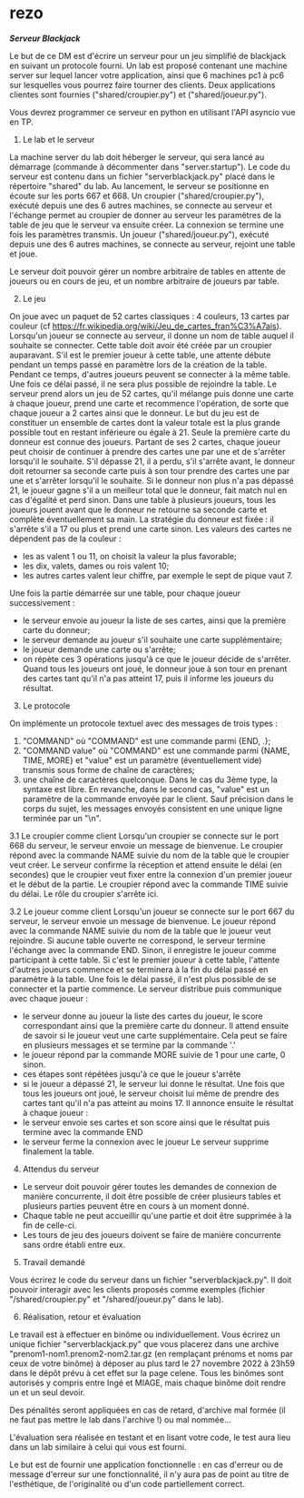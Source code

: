 # rezo

***Serveur Blackjack***

Le but de ce DM est d'écrire un serveur pour un jeu simplifié de blackjack en suivant un protocole fourni. Un lab est proposé contenant une machine server sur lequel lancer votre application, ainsi que 6 machines pc1 à pc6 sur lesquelles vous pourrez faire tourner des clients. Deux applications clientes sont fournies ("shared/croupier.py") et ("shared/joueur.py").

Vous devrez programmer ce serveur en python en utilisant l'API asyncio vue en TP.

1. Le lab et le serveur

 La machine server du lab doit héberger le serveur, qui sera lancé au démarrage (commande à décommenter dans "server.startup"). Le code du serveur est contenu dans un fichier "serverblackjack.py" placé dans le répertoire "shared" du lab. Au lancement, le serveur se positionne en écoute sur les ports 667 et 668. Un croupier ("shared/croupier.py"), exécuté depuis une des 6 autres machines, se connecte au serveur et l'échange permet au croupier de donner au serveur les paramètres de la table de jeu que le serveur va ensuite créer. La connexion se termine une fois les paramètres transmis. Un joueur ("shared/joueur.py"), exécuté depuis une des 6 autres machines, se connecte au serveur, rejoint une table et joue.

 Le serveur doit pouvoir gérer un nombre arbitraire de tables en attente de joueurs ou en cours de jeu, et un nombre arbitraire de joueurs par table.

2. Le jeu

 On joue avec un paquet de 52 cartes classiques : 4 couleurs, 13 cartes par couleur (cf https://fr.wikipedia.org/wiki/Jeu_de_cartes_fran%C3%A7ais).
 Lorsqu'un joueur se connecte au serveur, il donne un nom de table auquel il souhaite se connecter. Cette table doit avoir été créée par un croupier auparavant. S'il est le premier joueur à cette table, une attente débute pendant un temps passé en paramètre lors de la création de la table. Pendant ce temps, d'autres joueurs peuvent se connecter à la même table. Une fois ce délai passé, il ne sera plus possible de rejoindre la table.
 Le serveur prend alors un jeu de 52 cartes, qu'il mélange puis donne une carte à chaque joueur, prend une carte et recommence l'opération, de sorte que chaque joueur a 2 cartes ainsi que le donneur. Le but du jeu est de constituer un ensemble de cartes dont la valeur totale est la plus grande possible tout en restant inférieure ou égale à 21. Seule la première carte du donneur est connue des joueurs. Partant de ses 2 cartes, chaque joueur peut choisir de continuer à prendre des cartes une par une et de s'arrêter lorsqu'il le souhaite. S'il dépasse 21, il a perdu, s'il s'arrête avant, le donneur doit retourner sa seconde carte puis à son tour prendre des cartes une par une et s'arrêter lorsqu'il le souhaite. Si le donneur non plus n'a pas dépassé 21, le joueur gagne s'il a un meilleur total que le donneur, fait match nul en cas d'égalité et perd sinon. Dans une table à plusieurs joueurs, tous les joueurs jouent avant que le donneur ne retourne sa seconde carte et complète éventuellement sa main.
  La stratégie du donneur est fixée : il s'arrête s'il a 17 ou plus et prend une carte sinon.
  Les valeurs des cartes ne dépendent pas de la couleur :
 - les as valent 1 ou 11, on choisit la valeur la plus favorable;
 - les dix, valets, dames ou rois valent 10;
 - les autres cartes valent leur chiffre, par exemple le sept de pique vaut 7.

Une fois la partie démarrée sur une table, pour chaque joueur successivement :
 - le serveur envoie au joueur la liste de ses cartes, ainsi que la première carte du donneur;
 - le serveur demande au joueur s'il souhaite une carte supplémentaire;
 - le joueur demande une carte ou s'arrête;
 - on répète ces 3 opérations jusqu'à ce que le joueur décide de s'arrêter.
Quand tous les joueurs ont joué, le donneur joue à son tour en prenant des cartes tant qu'il n'a pas atteint 17, puis il informe les joueurs du résultat.

3. Le protocole

On implémente un protocole textuel avec des messages de trois types :
1) "COMMAND" où "COMMAND" est une commande parmi {END, .};
2) "COMMAND value" où "COMMAND" est une commande parmi {NAME, TIME, MORE} et "value" est un paramètre (éventuellement vide) transmis sous forme de chaîne de caractères;
3) une chaîne de caractères quelconque.
Dans le cas du 3ème type, la syntaxe est libre. En revanche, dans le second cas, "value" est un paramètre de la commande envoyée par le client. Sauf précision dans le corps du sujet, les messages envoyés consistent en une unique ligne terminée par un "\n".

 3.1 Le croupier comme client
  Lorsqu'un croupier se connecte sur le port 668 du serveur, le serveur envoie un message de bienvenue. Le croupier répond avec la commande NAME suivie du nom de la table que le croupier veut créer. Le serveur confirme la réception et attend ensuite le délai (en secondes) que le croupier veut fixer entre la connexion d'un premier joueur et le début de la partie. Le croupier répond avec la commande TIME suivie du délai.
  Le rôle du croupier s'arrête ici.

 3.2 Le joueur comme client
  Lorsqu'un joueur se connecte sur le port 667 du serveur, le serveur envoie un message de bienvenue. Le joueur répond avec la commande NAME suivie du nom de la table que le joueur veut rejoindre. Si aucune table ouverte ne correspond, le serveur termine l'échange avec la commande END. Sinon, il enregistre le joueur comme participant à cette table. Si c'est le premier joueur à cette table, l'attente d'autres joueurs commence et se terminera à la fin du délai passé en paramètre à la table. Une fois le délai passé, il n'est plus possible de se connecter et la partie commence. Le serveur distribue puis communique avec chaque joueur :
  - le serveur donne au joueur la liste des cartes du joueur, le score correspondant ainsi que la première carte du donneur. Il attend ensuite de savoir si le joueur veut une carte supplémentaire. Cela peut se faire en plusieurs messages et se termine par la commande '.'
  - le joueur répond par la commande MORE suivie de 1 pour une carte, 0 sinon.
  - ces étapes sont répétées jusqu'à ce que le joueur s'arrête
  - si le joueur a dépassé 21, le serveur lui donne le résultat.
  Une fois que tous les joueurs ont joué, le serveur choisit lui même de prendre des cartes tant qu'il n'a pas atteint au moins 17. Il annonce ensuite le résultat à chaque joueur :
  - le serveur envoie ses cartes et son score ainsi que le résultat puis termine avec la commande END
  - le serveur ferme la connexion avec le joueur
  Le serveur supprime finalement la table.

4. Attendus du serveur
 - Le serveur doit pouvoir gérer toutes les demandes de connexion de manière concurrente, il doit être possible de créer plusieurs tables et plusieurs parties peuvent être en cours à un moment donné.
 - Chaque table ne peut accueillir qu'une partie et doit être supprimée à la fin de celle-ci.
 - Les tours de jeu des joueurs doivent se faire de manière concurrente sans ordre établi entre eux.

5. Travail demandé

Vous écrirez le code du serveur dans un fichier "serverblackjack.py". Il doit pouvoir interagir avec les clients proposés comme exemples (fichier "/shared/croupier.py" et "/shared/joueur.py" dans le lab).

6. Réalisation, retour et évaluation

Le travail est à effectuer en binôme ou individuellement. Vous écrirez un unique fichier "serverblackjack.py" que vous placerez dans une archive "prenom1-nom1.prenom2-nom2.tar.gz (en remplaçant prénoms et noms par ceux de votre binôme) à déposer au plus tard le 27 novembre 2022 à 23h59 dans le dépôt prévu à cet effet sur la page celene. Tous les binômes sont autorisés y compris entre Ingé et MIAGE, mais chaque binôme doit rendre un et un seul devoir.

Des pénalités seront appliquées en cas de retard, d'archive mal formée (il ne faut pas mettre le lab dans l'archive !) ou mal nommée...

L'évaluation sera réalisée en testant et en lisant votre code, le test aura lieu dans un lab similaire à celui qui vous est fourni.

Le but est de fournir une application fonctionnelle : en cas d'erreur ou de message d'erreur sur une fonctionnalité, il n'y aura pas de point au titre de l'esthétique, de l'originalité ou d'un code partiellement correct.
